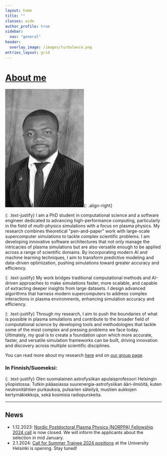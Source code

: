 ```yaml
---
layout: home
title: ""
classes: wide
author_profile: true
sidebar:
  nav: "general"
header:
  overlay_image: /images/turbulence.png
entries_layout: grid
---
```



# [About me](/about)

![portrait](/images/mbq_bw.jpg){: .align-right}

{: .text-justify}
I am a PhD student in computational science and a software engineer dedicated to advancing high-performance computing, particularly in the field of multi-physics simulations with a focus on plasma physics. My research combines theoretical "pen-and-paper" work with large-scale supercomputer simulations to tackle complex scientific problems. I am developing innovative software architectures that not only manage the intricacies of plasma simulations but are also versatile enough to be applied across a range of scientific domains. By incorporating modern AI and machine learning techniques, I aim to transform predictive modeling and data-driven optimization, pushing simulations toward greater accuracy and efficiency.

{: .text-justify}
My work bridges traditional computational methods and AI-driven approaches to make simulations faster, more scalable, and capable of extracting deeper insights from large datasets. I design advanced algorithms that harness modern supercomputers to address complex interactions in plasma environments, enhancing simulation accuracy and efficiency.

{: .text-justify}
Through my research, I aim to push the boundaries of what is possible in plasma simulations and contribute to the broader field of computational science by developing tools and methodologies that tackle some of the most complex and pressing problems we face today. Ultimately, my goal is to create a foundation upon which more accurate, faster, and versatile simulation frameworks can be built, driving innovation and discovery across multiple scientific disciplines.


You can read more about my research [here](/about) and on [our group page](https://the-christlieb-group.github.io).


### In Finnish/Suomeksi:

{: .text-justify}
Olen suomalainen astrofysiikan apulaisprofessori Helsingin yliopistossa. Tutkin pääasiassa suurenergia-astrofysiikan ääri-ilmiöitä, kuten neutronitähtien purkauksia, pulsarien säteilyä, mustien aukkojen kertymäkiekkoja, sekä kosmisia radiopurskeita.

-----

## News

- 1.12.2023: [Nordic Postdoctoral Plasma Physics (NORPPA) Fellowship 2024 call](https://jobregister.aas.org/ad/c8b9a98e) is now closed. We will inform the applicants about the selection in mid January. 
- 2.1.2024: [Call for Summer Trainee 2024 positions](/group/summer-trainees24/) at the University Helsinki is opening. Stay tuned!



